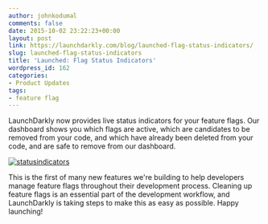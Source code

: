 ```yaml
---
author: johnkodumal
comments: false
date: 2015-10-02 23:22:23+00:00
layout: post
link: https://launchdarkly.com/blog/launched-flag-status-indicators/
slug: launched-flag-status-indicators
title: 'Launched: Flag Status Indicators'
wordpress_id: 162
categories:
- Product Updates
tags:
- feature flag
---
```


LaunchDarkly now provides live status indicators for your feature flags. Our dashboard shows you which flags are active, which are candidates to be removed from your code, and which have already been deleted from your code, and are safe to remove from our dashboard.


[![statusindicators](https://blog.launchdarkly.com/wp-content/uploads/2015/10/statusindicators1.gif)](https://blog.launchdarkly.com/wp-content/uploads/2015/10/statusindicators1.gif)


This is the first of many new features we're building to help developers manage feature flags throughout their development process. Cleaning up feature flags is an essential part of the development workflow, and LaunchDarkly is taking steps to make this as easy as possible. Happy launching!
